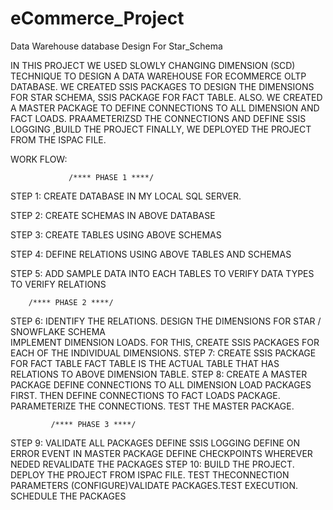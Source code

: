 # eCommerce_Project
Data Warehouse database Design For Star_Schema

IN THIS PROJECT WE USED SLOWLY CHANGING DIMENSION (SCD) TECHNIQUE TO DESIGN A DATA WAREHOUSE FOR ECOMMERCE OLTP DATABASE.
WE CREATED SSIS PACKAGES TO DESIGN THE DIMENSIONS FOR STAR SCHEMA, SSIS PACKAGE FOR FACT TABLE.
ALSO. WE CREATED A MASTER PACKAGE TO DEFINE CONNECTIONS TO ALL DIMENSION AND FACT LOADS.
PRAAMETERIZSD THE CONNECTIONS AND DEFINE SSIS LOGGING ,BUILD THE PROJECT 
FINALLY, WE DEPLOYED THE PROJECT FROM THE ISPAC FILE.

 WORK FLOW:
	
                 /**** PHASE 1 ****/
STEP 1: CREATE DATABASE IN MY LOCAL SQL SERVER. 

STEP 2: CREATE SCHEMAS IN  ABOVE DATABASE

STEP 3: CREATE TABLES USING ABOVE SCHEMAS

STEP 4: DEFINE RELATIONS USING ABOVE TABLES AND SCHEMAS

STEP 5: ADD SAMPLE DATA INTO EACH TABLES
		TO VERIFY DATA TYPES
		TO VERIFY RELATIONS

		/**** PHASE 2 ****/
STEP 6: IDENTIFY THE RELATIONS.
        DESIGN THE DIMENSIONS FOR STAR / SNOWFLAKE SCHEMA                                                                                                                      
        IMPLEMENT DIMENSION LOADS. FOR THIS, CREATE SSIS PACKAGES FOR EACH OF THE INDIVIDUAL DIMENSIONS. 
STEP 7:	CREATE SSIS PACKAGE FOR FACT TABLE
       FACT TABLE IS THE ACTUAL TABLE THAT HAS RELATIONS TO ABOVE DIMENSION TABLE.
STEP 8:	  CREATE A MASTER PACKAGE
               DEFINE CONNECTIONS TO ALL DIMENSION LOAD PACKAGES FIRST. THEN DEFINE          CONNECTIONS TO FACT LOADS PACKAGE. 
                PARAMETERIZE THE CONNECTIONS. TEST THE MASTER PACKAGE.

             /**** PHASE 3 ****/
 STEP 9:	VALIDATE ALL PACKAGES
		DEFINE SSIS LOGGING
		DEFINE ON ERROR EVENT IN MASTER PACKAGE
		DEFINE CHECKPOINTS WHEREVER NEDED
		REVALIDATE THE PACKAGES
STEP 10:	BUILD THE PROJECT. DEPLOY THE PROJECT FROM ISPAC FILE. TEST THECONNECTION PARAMETERS (CONFIGURE)VALIDATE PACKAGES.TEST EXECUTION.
		SCHEDULE THE PACKAGES
